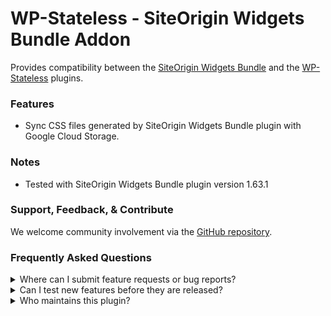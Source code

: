 # WP-Stateless - SiteOrigin Widgets Bundle Addon

Provides compatibility between the [SiteOrigin Widgets Bundle](https://wordpress.org/plugins/so-widgets-bundle/) and the [WP-Stateless](https://wordpress.org/plugins/wp-stateless/) plugins.

### Features

* Sync CSS files generated by SiteOrigin Widgets Bundle plugin with Google Cloud Storage.

### Notes

* Tested with SiteOrigin Widgets Bundle plugin version 1.63.1

### Support, Feedback, & Contribute

We welcome community involvement via the [GitHub repository](https://github.com/udx/wp-stateless-siteorigin-widgets-bundle-addon).

### Frequently Asked Questions

<details>
<summary>Where can I submit feature requests or bug reports?</summary>

We encourage community feedback and discussion through issues on the [GitHub repository](https://github.com/udx/wp-stateless-siteorigin-widgets-bundle-addon/issues).
</details>

<details>
<summary>Can I test new features before they are released?</summary>

To ensure new releases cause as little disruption as possible, we rely on early adopters who assist us by testing out new features before they are released. [Please contact us](https://udx.io/) if you are interested in becoming an early adopter.
</details>

<details>
<summary>Who maintains this plugin?</summary>

[UDX](https://udx.io/) maintains this plugin by continuing development through its own staff, reviewing pull requests, testing, and steering the overall release schedule. UDX is located in Durham, North Carolina, and provides WordPress engineering and hosting services to clients throughout the United States.
</details>

